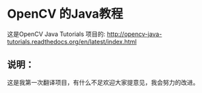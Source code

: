 OpenCV 的Java教程
============================

这是OpenCV Java Tutorials 项目的: http://opencv-java-tutorials.readthedocs.org/en/latest/index.html

## 说明：
这是我第一次翻译项目，有什么不足欢迎大家提意见，我会努力的改进。

 